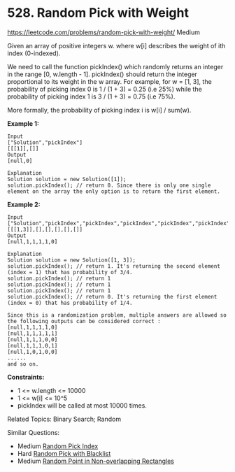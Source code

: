 # 528. Random Pick with Weight
<https://leetcode.com/problems/random-pick-with-weight/>
Medium

Given an array of positive integers w. where w[i] describes the weight of ith index (0-indexed).

We need to call the function pickIndex() which randomly returns an integer in the range [0, w.length - 1]. pickIndex() should return the integer proportional to its weight in the w array. For example, for w = [1, 3], the probability of picking index 0 is 1 / (1 + 3) = 0.25 (i.e 25%) while the probability of picking index 1 is 3 / (1 + 3) = 0.75 (i.e 75%).

More formally, the probability of picking index i is w[i] / sum(w).

 

**Example 1:**

    Input
    ["Solution","pickIndex"]
    [[[1]],[]]
    Output
    [null,0]

    Explanation
    Solution solution = new Solution([1]);
    solution.pickIndex(); // return 0. Since there is only one single element on the array the only option is to return the first element.

**Example 2:**

    Input
    ["Solution","pickIndex","pickIndex","pickIndex","pickIndex","pickIndex"]
    [[[1,3]],[],[],[],[],[]]
    Output
    [null,1,1,1,1,0]

    Explanation
    Solution solution = new Solution([1, 3]);
    solution.pickIndex(); // return 1. It's returning the second element (index = 1) that has probability of 3/4.
    solution.pickIndex(); // return 1
    solution.pickIndex(); // return 1
    solution.pickIndex(); // return 1
    solution.pickIndex(); // return 0. It's returning the first element (index = 0) that has probability of 1/4.

    Since this is a randomization problem, multiple answers are allowed so the following outputs can be considered correct :
    [null,1,1,1,1,0]
    [null,1,1,1,1,1]
    [null,1,1,1,0,0]
    [null,1,1,1,0,1]
    [null,1,0,1,0,0]
    ......
    and so on.
 

**Constraints:**

* 1 <= w.length <= 10000
* 1 <= w[i] <= 10^5
* pickIndex will be called at most 10000 times.

Related Topics: Binary Search; Random

Similar Questions: 
* Medium [Random Pick Index](https://leetcode.com/problems/random-pick-index/)
* Hard [Random Pick with Blacklist](https://leetcode.com/problems/random-pick-with-blacklist/)
* Medium [Random Point in Non-overlapping Rectangles](https://leetcode.com/problems/random-point-in-non-overlapping-rectangles/)